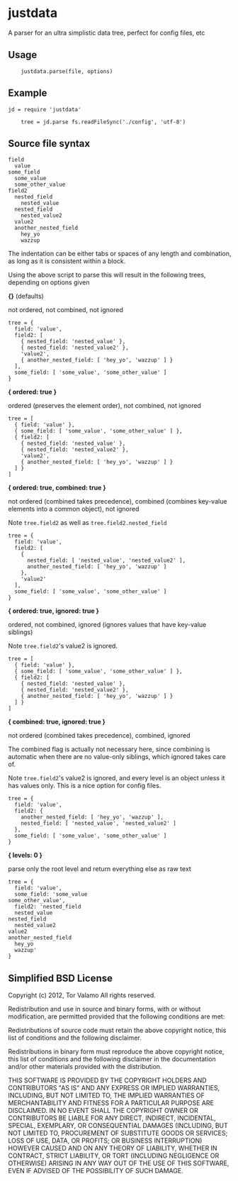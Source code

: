 justdata
========

A parser for an ultra simplistic data tree, perfect for config files, etc

Usage
-----

		justdata.parse(file, options)

Example
-------

    jd = require 'justdata'
		
		tree = jd.parse fs.readFileSync('./config', 'utf-8')

Source file syntax
------------------

    field
      value
    some_field
      some_value
      some_other_value
    field2 
      nested_field
        nested_value
      nested_field
        nested_value2
      value2
      another_nested_field
        hey_yo
        wazzup

The indentation can be either tabs or spaces of any length and combination, 
as long as it is consistent within a block.

Using the above script to parse this will result in the following trees,
depending on options given

__{}__ (defaults)

not ordered, not combined, not ignored

    tree = {
      field: 'value',
      field2: [
        { nested_field: 'nested_value' },
        { nested_field: 'nested_value2' },
        'value2',
        { another_nested_field: [ 'hey_yo', 'wazzup' ] }
      ],
      some_field: [ 'some_value', 'some_other_value' ]
    }

__{ ordered: true }__

ordered (preserves the element order), not combined, not ignored

    tree = [
      { field: 'value' },
      { some_field: [ 'some_value', 'some_other_value' ] },
      { field2: [
        { nested_field: 'nested_value' },
        { nested_field: 'nested_value2' },
        'value2',
        { another_nested_field: [ 'hey_yo', 'wazzup' ] }
      ] }
    ]

__{ ordered: true, combined: true }__

not ordered (combined takes precedence), combined (combines key-value
elements into a common object), not ignored

Note `tree.field2` as well as `tree.field2.nested_field`

    tree = {
      field: 'value',
      field2: [
        {
          nested_field: [ 'nested_value', 'nested_value2' ],
          another_nested_field: [ 'hey_yo', 'wazzup' ]
        },
        'value2'
      ],
      some_field: [ 'some_value', 'some_other_value' ]
    }

__{ ordered: true, ignored: true }__

ordered, not combined, ignored (ignores values that have key-value
siblings)

Note `tree.field2`'s value2 is ignored.

    tree = [
      { field: 'value' },
      { some_field: [ 'some_value', 'some_other_value' ] },
      { field2: [
        { nested_field: 'nested_value' },
        { nested_field: 'nested_value2' },
        { another_nested_field: [ 'hey_yo', 'wazzup' ] }
      ] }
    ]

__{ combined: true, ignored: true }__

not ordered (combined takes precedence), combined, ignored

The combined flag is actually not necessary here, since combining is
automatic when there are no value-only siblings, which ignored takes
care of.

Note `tree.field2`'s value2 is ignored, and every level is an object
unless it has values only. This is a nice option for config files.

    tree = {
      field: 'value',
      field2: {
        another_nested_field: [ 'hey_yo', 'wazzup' ],
        nested_field: [ 'nested_value', 'nested_value2' ]
      },
      some_field: [ 'some_value', 'some_other_value' ]
    }

__{ levels: 0 }__

parse only the root level and return everything else as raw text

    tree = {
      field: 'value',
      some_field: 'some_value
    some_other_value',
      field2: 'nested_field
      nested_value
    nested_field
      nested_value2
    value2
    another_nested_field
      hey_yo
      wazzup'
    }

Simplified BSD License
----------------------

Copyright (c) 2012, Tor Valamo All rights reserved.

Redistribution and use in source and binary forms, with or without modification, 
are permitted provided that the following conditions are met:

Redistributions of source code must retain the above copyright notice, this 
list of conditions and the following disclaimer.

Redistributions in binary form must reproduce the above copyright notice, 
this list of conditions and the following disclaimer in the documentation and/or 
other materials provided with the distribution.

THIS SOFTWARE IS PROVIDED BY THE COPYRIGHT HOLDERS AND CONTRIBUTORS "AS IS" AND 
ANY EXPRESS OR IMPLIED WARRANTIES, INCLUDING, BUT NOT LIMITED TO, THE IMPLIED 
WARRANTIES OF MERCHANTABILITY AND FITNESS FOR A PARTICULAR PURPOSE ARE DISCLAIMED. 
IN NO EVENT SHALL THE COPYRIGHT OWNER OR CONTRIBUTORS BE LIABLE FOR ANY DIRECT, 
INDIRECT, INCIDENTAL, SPECIAL, EXEMPLARY, OR CONSEQUENTIAL DAMAGES (INCLUDING, 
BUT NOT LIMITED TO, PROCUREMENT OF SUBSTITUTE GOODS OR SERVICES; LOSS OF USE, DATA, 
OR PROFITS; OR BUSINESS INTERRUPTION) HOWEVER CAUSED AND ON ANY THEORY OF LIABILITY, 
WHETHER IN CONTRACT, STRICT LIABILITY, OR TORT (INCLUDING NEGLIGENCE OR OTHERWISE) 
ARISING IN ANY WAY OUT OF THE USE OF THIS SOFTWARE, EVEN IF ADVISED OF THE 
POSSIBILITY OF SUCH DAMAGE.
